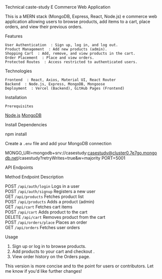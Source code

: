  Technical caste-study  E Commerce Web Application

This is a MERN stack (MongoDB, Express, React, Node.js) e commerce web application allowing users to browse products, add items to a cart, place orders, and view their previous orders.

   Features

    User Authentication  : Sign up, log in, and log out.
    Product Management  : Add new products (admin).
    Shopping Cart  : Add, remove, and view products in the cart.
    Order Placement  : Place and view orders.
    Protected Routes  : Access restricted to authenticated users.

   Technologies

    Frontend  : React, Axios, Material UI, React Router
    Backend  : Node.js, Express, MongoDB, Mongoose
    Deployment  : Vercel (Backend), GitHub Pages (Frontend)

   Installation

    Prerequisites
  [Node.js](https://nodejs.org/)
  [MongoDB](https://www.mongodb.com/)

 Install Dependencies

npm install


Create a `.env` file and add your MongoDB connection

MONGO_URI=mongodb+srv://casestudy:casestudy@cluster0.7e7go.mongodb.net/casestudy?retryWrites=true&w=majority
PORT=5001


   API Endpoints

  Method   Endpoint                Description                    
                                                                  
  POST     `/api/auth/login`        Logs in a user                 
  POST     `/api/auth/signup`       Registers a new user           
  GET      `/api/products`          Fetches product list           
  POST     `/api/products`          Adds a product (admin)         
  GET      `/api/cart`              Fetches cart items             
  POST     `/api/cart`              Adds product to the cart       
  DELETE   `/api/cart`              Removes product from the cart  
  POST     `/api/orders/place`      Places an order                
  GET      `/api/orders`            Fetches user orders            

   Usage

1.   Sign up or log in   to browse products.
2.   Add products   to your cart and   checkout  .
3. View   order history   on the Orders page.





This version is more concise and to the point for users or contributors. Let me know if you'd like further changes!
